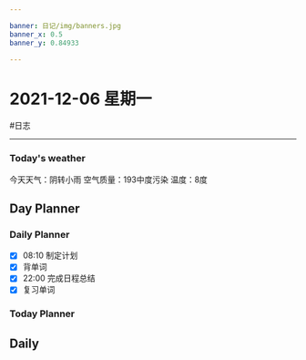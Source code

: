```yaml
---

banner: 日记/img/banners.jpg
banner_x: 0.5
banner_y: 0.84933

---
```

# 2021-12-06 星期一
#日志 

---

### Today's weather
今天天气：阴转小雨
空气质量：193中度污染
温度：8度
## Day Planner

### Daily Planner
- [x] 08:10 制定计划
- [x] 背单词
- [x] 22:00 完成日程总结
- [x] 复习单词

### Today Planner

## Daily


